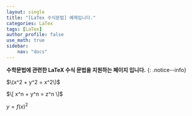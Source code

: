 ```yaml
---
layout: single
title: "[LaTex 수식문법] 예제입니다."
categories: LaTex
tags: [LaTex]
author_profile: false
use_math: true
sidebar:
    nav: "docs"
---
```


**수학문법에 관련한 LaTeX 수식 문법을 지원하는 페이지 입니다.**
{: .notice--info}

$\(x^2 + y^2 = x^2\)$

$\[ x^n + y^n = z^n \]$

$y=f(x)^2$
